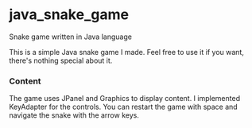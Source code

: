 # java_snake_game
Snake game written in Java language

This is a simple Java snake game I made.
Feel free to use it if you want, there's nothing special about it.

### Content
The game uses JPanel and Graphics to display content. I implemented KeyAdapter for the controls.
You can restart the game with space and navigate the snake with the arrow keys.
